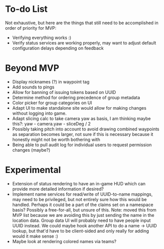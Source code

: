 # To-do List
Not exhaustive, but here are the things that still need to be accomplished in order of priority for MVP:

- Verifying everything works :)
- Verify status services are working properly, may want to adjust default configuration delays
  depending on feedback

# Beyond MVP
- Display nicknames (?) in waypoint tag
- Add sounds to pings
- Allow for banning of issuing tokens based on UUID
- Determine method for ordering precedence of group metadata
- Color picker for group categories on UI
- Adapt UI to make standalone site would allow for making changes without logging into game.
- Adapt slicing calc to take camera yaw as basis, I am thinking maybe this?: yaw - camera.yaw - sliceDeg / 2
- Possibly taking pitch into account to avoid drawing combined waypoints as separation becomes larger, not sure if this
  is necessary because it honestly might not be worth bothering with
- Being able to pull audit log for individual users to request permission changes (maybe?)

# Experimental
- Extension of status rendering to have an in-game HUD which can provide more detailed information if desired?
- Implement name services for read/write of UUID-to-name mappings, may need to be privileged, but not entirely sure how
  this would be handled. Perhaps it could be a part of the claims set on a namespace basis? Possibly a free-for-all, but
  unsure of this. Note: moved this from MVP list because we are avoiding this by just sending the name in the location
  data. Group data UI will probably need to have people input UUID instead. We could maybe hook another API to do a
  name -> UUID lookup, but that'd have to be client-sided and only really for adding would it make sense :)
- Maybe look at rendering colored names via teams?

